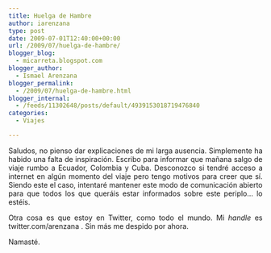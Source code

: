```yaml
---
title: Huelga de Hambre
author: iarenzana
type: post
date: 2009-07-01T12:40:00+00:00
url: /2009/07/huelga-de-hambre/
blogger_blog:
  - micarreta.blogspot.com
blogger_author:
  - Ismael Arenzana
blogger_permalink:
  - /2009/07/huelga-de-hambre.html
blogger_internal:
  - /feeds/11302648/posts/default/4939153018719476840
categories:
  - Viajes

---
```

<p style="text-align: justify;">
  Saludos, no pienso dar explicaciones de mi larga ausencia. Simplemente ha habido una falta de inspiración. Escribo para informar que mañana salgo de viaje rumbo a Ecuador, Colombia y Cuba. Desconozco si tendré acceso a internet en algún momento del viaje pero tengo motivos para creer que sí. Siendo este el caso, intentaré mantener este modo de comunicación abierto para que todos los que queráis estar informados sobre este periplo&#8230; lo estéis.
</p>

<p style="text-align: justify;">
  Otra cosa es que estoy en Twitter, como todo el mundo. Mi <i>handle</i> es twitter.com/arenzana . Sin más me despido por ahora.
</p>

<p style="text-align: justify;">
  Namasté.
</p>